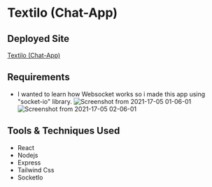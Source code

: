 # Textilo (Chat-App)
## Deployed Site
  [Textilo (Chat-App)](https://textilo-chat.netlify.app/ "Textilo (Chat-App)")

## Requirements
- I wanted to learn how Websocket works so i made this app using "socket-io" library.
![Screenshot from 2021-17-05 01-06-01](https://user-images.githubusercontent.com/30006202/118409077-5877ba80-b6a6-11eb-8861-735102d652b9.png)
![Screenshot from 2021-17-05 02-06-01](https://user-images.githubusercontent.com/30006202/118409114-8957ef80-b6a6-11eb-97ee-44caa2541baf.png)

## Tools & Techniques Used

- React
- Nodejs
- Express
- Tailwind Css
- SocketIo

